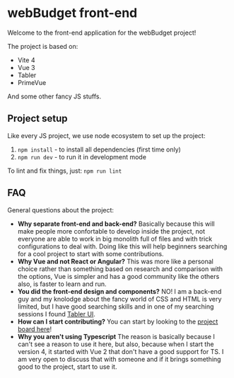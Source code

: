 # webBudget front-end

Welcome to the front-end application for the webBudget project! 

The project is based on:

- Vite 4
- Vue 3
- Tabler
- PrimeVue

And some other fancy JS stuffs.

## Project setup

Like every JS project, we use node ecosystem to set up the project:

1. `npm install` - to install all dependencies (first time only)
2. `npm run dev` - to run it in development mode

To lint and fix things, just: `npm run lint`

## FAQ

General questions about the project:

- **Why separate front-end and back-end?** Basically because this will make people more confortable to develop inside the 
project, not everyone are able to work in big monolith full of files and with trick configurations to deal with. Doing
like this will help beginners searching for a cool project to start with some contributions.
- **Why Vue and not React or Angular?** This was more like a personal choice rather than something based on research and 
comparison with the options, Vue is simpler and has a good community like the others also, is faster to learn and run.
- **You did the front-end design and components?** NO! I am a back-end guy and my knolodge about the fancy world of CSS
and HTML is very limited, but I have good searching skills and in one of my searching sessions I found [Tabler UI](https://tabler.io/).
- **How can I start contributing?** You can start by looking to the [project board here](https://github.com/orgs/web-budget/projects/3/views/1)!
- **Why you aren't using Typescript** The reason is basically because I can't see a reason to use it here, but also,
because when I start the version 4, it started with Vue 2 that don't have a good support for TS. I am very open to discuss
that with someone and if it brings something good to the project, start to use it.
